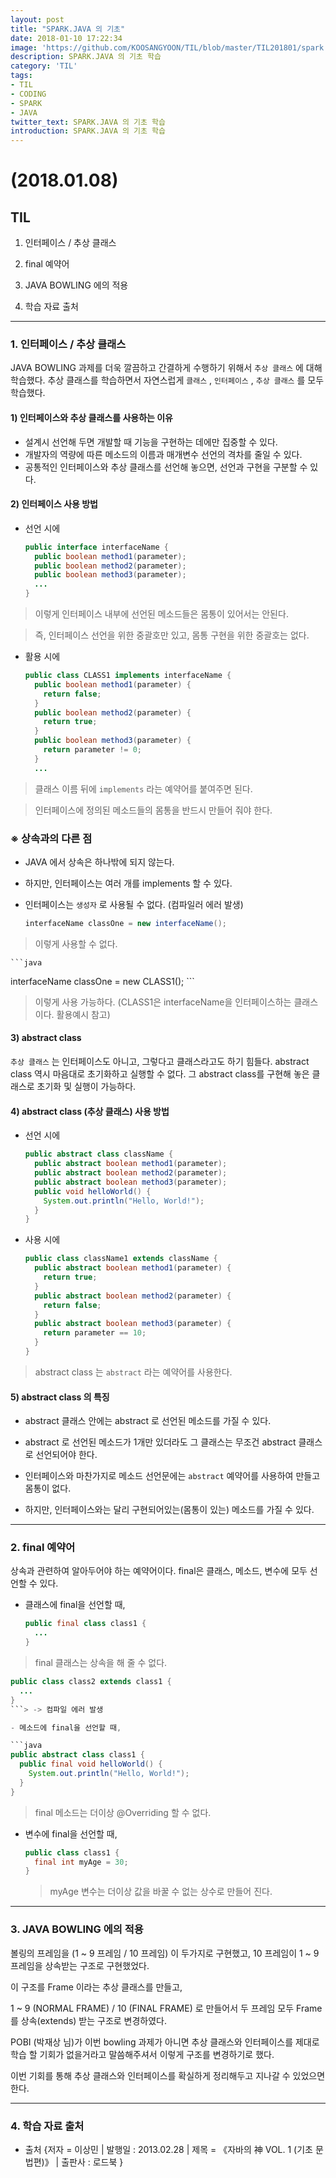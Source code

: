 ```yaml
---
layout: post
title: "SPARK.JAVA 의 기초"
date: 2018-01-10 17:22:34
image: 'https://github.com/KOOSANGYOON/TIL/blob/master/TIL201801/spark.jpg?raw=true'
description: SPARK.JAVA 의 기초 학습
category: 'TIL'
tags:
- TIL
- CODING
- SPARK
- JAVA
twitter_text: SPARK.JAVA 의 기초 학습
introduction: SPARK.JAVA 의 기초 학습
---
```


# (2018.01.08)

## TIL

1. 인터페이스 / 추상 클래스

2. final 예약어

3. JAVA BOWLING 에의 적용

4. 학습 자료 출처

---
### 1. 인터페이스 / 추상 클래스

JAVA BOWLING 과제를 더욱 깔끔하고 간결하게 수행하기 위해서 `추상 클래스` 에 대해 학습했다.
추상 클래스를 학습하면서 자연스럽게 `클래스` , `인터페이스` , `추상 클래스` 를 모두 학습했다.

#### 1) 인터페이스와 추상 클래스를 사용하는 이유
- 설계시 선언해 두면 개발할 때 기능을 구현하는 데에만 집중할 수 있다.
- 개발자의 역량에 따른 메소드의 이름과 매개변수 선언의 격차를 줄일 수 있다.
- 공통적인 인터페이스와 추상 클래스를 선언해 놓으면, 선언과 구현을 구분할 수 있다.

#### 2) 인터페이스 사용 방법
- 선언 시에
    ```java
    public interface interfaceName {
      public boolean method1(parameter);
      public boolean method2(parameter);
      public boolean method3(parameter);
      ...
    }
    ```
> 이렇게 인터페이스 내부에 선언된 메소드들은 몸통이 있어서는 안된다.

 > 즉, 인터페이스 선언을 위한 중괄호만 있고, 몸통 구현을 위한 중괄호는 없다.

- 활용 시에
    ```java
    public class CLASS1 implements interfaceName {
      public boolean method1(parameter) {
        return false;
      }
      public boolean method2(parameter) {
        return true;
      }
      public boolean method3(parameter) {
        return parameter != 0;
      }
      ...
    ```
> 클래스 이름 뒤에 `implements` 라는 예약어를 붙여주면 된다.

 > 인터페이스에 정의된 메소드들의 몸통을 반드시 만들어 줘야 한다.

### ※ 상속과의 다른 점
 - JAVA 에서 상속은 하나밖에 되지 않는다.
 - 하지만, 인터페이스는 여러 개를 implements 할 수 있다.
 - 인터페이스는 `생성자` 로 사용될 수 없다.
   (컴파일러 에러 발생)

   ```java
   interfaceName classOne = new interfaceName();
   ```
  > 이렇게 사용할 수 없다.

    ```java
  interfaceName classOne = new CLASS1();
    ```
  > 이렇게 사용 가능하다. (CLASS1은 interfaceName을 인터페이스하는 클래스이다. 활용예시 참고)

#### 3) abstract class

`추상 클래스` 는 인터페이스도 아니고, 그렇다고 클래스라고도 하기 힘들다.
abstract class 역시 마음대로 초기화하고 실행할 수 없다.
그 abstract class를 구현해 놓은 클래스로 초기화 및 실행이 가능하다.

#### 4) abstract class (추상 클래스) 사용 방법

- 선언 시에

  ```java
  public abstract class className {
    public abstract boolean method1(parameter);
    public abstract boolean method2(parameter);
    public abstract boolean method3(parameter);
    public void helloWorld() {
      System.out.println("Hello, World!");
    }
  }
  ```

- 사용 시에

  ```java
  public class className1 extends className {
    public abstract boolean method1(parameter) {
      return true;
    }
    public abstract boolean method2(parameter) {
      return false;
    }
    public abstract boolean method3(parameter) {
      return parameter == 10;
    }
  }
  ```

 > abstract class 는 `abstract` 라는 예약어를 사용한다.

#### 5) abstract class 의 특징

- abstract 클래스 안에는 abstract 로 선언된 메소드를 가질 수 있다.

- abstract 로 선언된 메소드가 1개만 있더라도 그 클래스는 무조건 abstract 클래스로 선언되어야 한다.

- 인터페이스와 마찬가지로 메소드 선언문에는 `abstract` 예약어를 사용하여 만들고 몸통이 없다.

- 하지만, 인터페이스와는 달리 구현되어있는(몸통이 있는) 메소드를 가질 수 있다.

---
### 2. final 예약어

상속과 관련하여 알아두어야 하는 예약어이다. final은 클래스, 메소드, 변수에 모두 선언할 수 있다.

- 클래스에 final을 선언할 때,

  ```java
  public final class class1 {
    ...
  }
  ```

 > final 클래스는 상속을 해 줄 수 없다.
  ```java
  public class class2 extends class1 {
    ...
  }
  ```> -> 컴파일 에러 발생

- 메소드에 final을 선언할 때,

  ```java
  public abstract class class1 {
    public final void helloWorld() {
      System.out.println("Hello, World!");
    }
  }
  ```

 > final 메소드는 더이상 @Overriding 할 수 없다.

- 변수에 final을 선언할 때,

  ```java
  public class class1 {
    final int myAge = 30;
  }
  ```

  > myAge 변수는 더이상 값을 바꿀 수 없는 상수로 만들어 진다.

---
### 3. JAVA BOWLING 에의 적용

볼링의 프레임을 (1 ~ 9 프레임 / 10 프레임) 이 두가지로 구현했고,
10 프레임이 1 ~ 9 프레임을 상속받는 구조로 구현했었다.

이 구조를 Frame 이라는 추상 클래스를 만들고,

1 ~ 9 (NORMAL FRAME) / 10 (FINAL FRAME) 로 만들어서 두 프레임 모두 Frame를
상속(extends) 받는 구조로 변경하였다.

POBI (박재상 님)가 이번 bowling 과제가 아니면 추상 클래스와 인터페이스를 제대로 학습 할 기회가 없을거라고 말씀해주셔서 이렇게 구조를 변경하기로 했다.

이번 기회를 통해 추상 클래스와 인터페이스를 확실하게 정리해두고 지나갈 수 있었으면 한다.

---
### 4. 학습 자료 출처

- 출처
{저자 = 이상민 | 발행일 : 2013.02.28 | 제목 = 《자바의 神 VOL. 1 (기초 문법편)》 | 출판사 : 로드북 }
